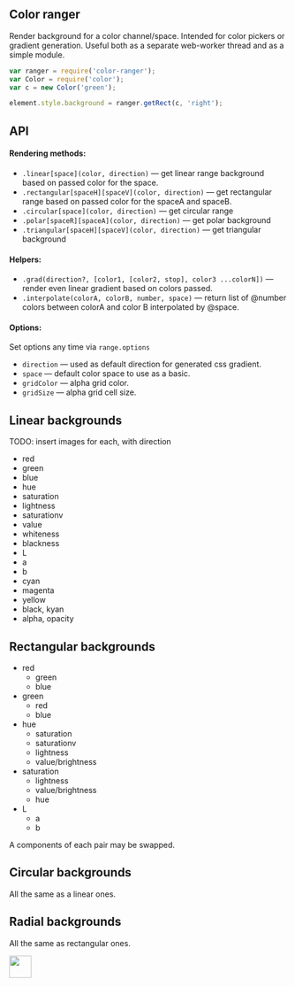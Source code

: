## Color ranger

Render background for a color channel/space. Intended for color pickers or gradient generation. Useful both as a separate web-worker thread and as a simple module.


```js
var ranger = require('color-ranger');
var Color = require('color');
var c = new Color('green');

element.style.background = ranger.getRect(c, 'right');
```

## API

#### Rendering methods:

* `.linear[space](color, direction)` — get linear range background based on passed color for the space.
* `.rectangular[spaceH][spaceV](color, direction)` — get rectangular range based on passed color for the spaceA and spaceB.
* `.circular[space](color, direction)` — get circular range
* `.polar[spaceR][spaceA](color, direction)` — get polar background
* `.triangular[spaceH][spaceV](color, direction)` — get triangular background

#### Helpers:

* `.grad(direction?, [color1, [color2, stop], color3 ...colorN])` — render even linear gradient based on colors passed.
* `.interpolate(colorA, colorB, number, space)` — return list of @number colors between colorA and color B interpolated by @space.


#### Options:

Set options any time via `range.options`

* `direction` — used as default direction for generated css gradient.
* `space` — default color space to use as a basic.
* `gridColor` — alpha grid color.
* `gridSize` — alpha grid cell size.


## Linear backgrounds

TODO: insert images for each, with direction

* red
* green
* blue
* hue
* saturation
* lightness
* saturationv
* value
* whiteness
* blackness
* L
* a
* b
* cyan
* magenta
* yellow
* black, kyan
* alpha, opacity


## Rectangular backgrounds

* red
	* green
	* blue
* green
	* red
	* blue
* hue
	* saturation
	* saturationv
	* lightness
	* value/brightness
* saturation
	* lightness
	* value/brightness
	* hue
* L
	* a
	* b

A components of each pair may be swapped.


## Circular backgrounds

All the same as a linear ones.


## Radial backgrounds

All the same as rectangular ones.



<a href="http://unlicense.org/UNLICENSE"><img src="http://upload.wikimedia.org/wikipedia/commons/6/62/PD-icon.svg" width="40"/></a>